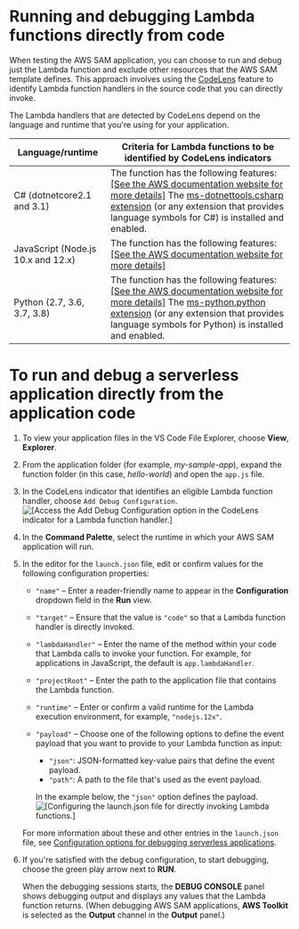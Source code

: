 # Running and debugging Lambda functions directly from code<a name="serverless-apps-run-debug-no-template"></a>

When testing the AWS SAM application, you can choose to run and debug just the Lambda function and exclude other resources that the AWS SAM template defines\. This approach involves using the [CodeLens](https://code.visualstudio.com/blogs/2017/02/12/code-lens-roundup) feature to identify Lambda function handlers in the source code that you can directly invoke\.

The Lambda handlers that are detected by CodeLens depend on the language and runtime that you're using for your application\.


|  Language/runtime | Criteria for Lambda functions to be identified by CodeLens indicators | 
| --- | --- | 
|  C\# \(dotnetcore2\.1 and 3\.1\)  | The function has the following features:[\[See the AWS documentation website for more details\]](http://docs.aws.amazon.com/toolkit-for-vscode/latest/userguide/serverless-apps-run-debug-no-template.html) The [ms\-dotnettools\.csharp extension](https://marketplace.visualstudio.com/items?itemName=ms-dotnettools.csharp) \(or any extension that provides language symbols for C\#\) is installed and enabled\. | 
|  JavaScript \(Node\.js 10\.x and 12\.x\)  |  The function has the following features:[\[See the AWS documentation website for more details\]](http://docs.aws.amazon.com/toolkit-for-vscode/latest/userguide/serverless-apps-run-debug-no-template.html)  | 
|  Python \(2\.7, 3\.6, 3\.7, 3\.8\)  |  The function has the following features:[\[See the AWS documentation website for more details\]](http://docs.aws.amazon.com/toolkit-for-vscode/latest/userguide/serverless-apps-run-debug-no-template.html) The [ms\-python\.python extension](http://marketplace.visualstudio.com/items?itemName=ms-python.python) \(or any extension that provides language symbols for Python\) is installed and enabled\. | 

# To run and debug a serverless application directly from the application code

1. To view your application files in the VS Code File Explorer, choose **View**, **Explorer**\.

1. From the application folder \(for example, *my\-sample\-app*\), expand the function folder \(in this case, *hello\-world*\) and open the `app.js` file\.

1. In the CodeLens indicator that identifies an eligible Lambda function handler, choose `Add Debug Configuration`\.  
![\[Access the Add Debug Configuration option in the CodeLens indicator for a Lambda function handler.\]](http://docs.aws.amazon.com/toolkit-for-vscode/latest/userguide/images/sam-codelens-lambda.png)

1. In the **Command Palette**, select the runtime in which your AWS SAM application will run\.

1. In the editor for the `launch.json` file, edit or confirm values for the following configuration properties:
   + `"name"` – Enter a reader\-friendly name to appear in the **Configuration** dropdown field in the **Run** view\.
   + `"target"` – Ensure that the value is `"code"` so that a Lambda function handler is directly invoked\.
   + `"lambdaHandler"` – Enter the name of the method within your code that Lambda calls to invoke your function\. For example, for applications in JavaScript, the default is `app.lambdaHandler`\.
   + `"projectRoot"` – Enter the path to the application file that contains the Lambda function\.
   + `"runtime"` – Enter or confirm a valid runtime for the Lambda execution environment, for example, `"nodejs.12x"`\.
   + `"payload"` – Choose one of the following options to define the event payload that you want to provide to your Lambda function as input:
     + `"json"`: JSON\-formatted key\-value pairs that define the event payload\.
     + `"path"`: A path to the file that's used as the event payload\.

     In the example below, the `"json"` option defines the payload\.  
![\[Configuring the launch.json file for directly invoking Lambda functions.\]](http://docs.aws.amazon.com/toolkit-for-vscode/latest/userguide/images/direct_invoke_config_updated_with_payload_field.png)

   For more information about these and other entries in the `launch.json` file, see [Configuration options for debugging serverless applications](serverless-apps-run-debug-config-ref.md)\.

1. If you're satisfied with the debug configuration, to start debugging, choose the green play arrow next to **RUN**\.

   When the debugging sessions starts, the **DEBUG CONSOLE** panel shows debugging output and displays any values that the Lambda function returns\. \(When debugging AWS SAM applications, **AWS Toolkit** is selected as the **Output** channel in the **Output** panel\.\)